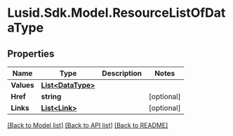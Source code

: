 
# Lusid.Sdk.Model.ResourceListOfDataType

## Properties

Name | Type | Description | Notes
------------ | ------------- | ------------- | -------------
**Values** | [**List&lt;DataType&gt;**](DataType.md) |  | 
**Href** | **string** |  | [optional] 
**Links** | [**List&lt;Link&gt;**](Link.md) |  | [optional] 

[[Back to Model list]](../README.md#documentation-for-models)
[[Back to API list]](../README.md#documentation-for-api-endpoints)
[[Back to README]](../README.md)

